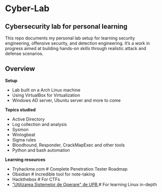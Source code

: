 # Cyber-Lab
##  Cybersecurity lab for personal learning

This repo documents my personal lab setup for learning security engineering, offensive security, and detection engineering. It’s a work in progress aimed at building hands-on skills through realistic attack and defense scenarios.

## Overview

**Setup**
  - Lab built on a Arch Linux machine
  - Using VirtualBox for Virtualization
  - Windows AD server, Ubuntu server and more to come

**Topics studied**
  - Active Directory
  - Log collection and analysis
  - Sysmon
  - Winlogbeat
  - Sigma rules
  - Bloodhound, Responder, CrackMapExec and other tools
  - Python and bash automation

**Learning resources**
  - Tryhackme.com  # Complete Penetration Tester Roadmap
  - Obsidian # Incredible tool for note-taking
  - Hackthebox # For CTFs
  - <a href = "https://github.com/systems-cs-pub-ro/carte-uso"> "Utilizarea Sistemelor de Operare" de UPB </a> # For learning Linux in-depth
